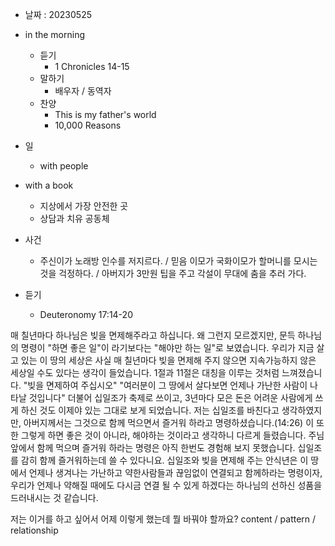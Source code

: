 - 날짜 : 20230525
- in the morning
	- 듣기
		- 1 Chronicles 14-15
	- 말하기
		-  배우자 / 동역자 
	- 찬양
		- This is my father's world
		- 10,000 Reasons
- 일
	- with people
		
- with a book
	- 지상에서 가장 안전한 곳
	- 상담과 치유 공동체
- 사건
	- 주신이가 노래방 인수를 저지르다. / 믿음 이모가 국화이모가 할머니를 모시는 것을 걱정하다. / 아버지가 3만원 팁을 주고 각설이 무대에 춤을 추러 가다.
- 듣기
	- Deuteronomy 17:14-20

매 칠년마다 하나님은 빚을 면제해주라고 하십니다. 왜 그런지 모르겠지만, 문득 하나님의 명령이 "하면 좋은 일"이 라기보다는 "해야만 하는 일"로 보였습니다. 우리가 지금 살고 있는 이 땅의 세상은 사실 매 칠년마다 빚을 면제해 주지 않으면 지속가능하지 않은 세상일 수도 있다는 생각이 들었습니다.
1절과 11절은 대칭을 이루는 것처럼 느껴졌습니다. 
"빚을 면제하여 주십시오"
"여러분이 그 땅에서 살다보면 언제나 가난한 사람이 나타날 것입니다"
더불어 십일조가 축제로 쓰이고, 3년마다 모은 돈은 어려운 사람에게 쓰게 하신 것도 이제야 있는 그대로 보게 되었습니다.
저는 십일조를 바친다고 생각하였지만, 아버지께서는 그것으로 함께 먹으면서 즐거워 하라고 명령하셨습니다.(14:26)
이 또한 그렇게 하면 좋은 것이 아니라, 해야하는 것이라고 생각하니 다르게 들렸습니다. 주님 앞에서 함께 먹으며 즐거워 하라는 명령은 아직 한번도 경험해 보지 못했습니다. 십일조를 감히 함께 즐거워하는데 쓸 수 있다니요.
십일조와 빚을 면제해 주는 안식년은 이 땅에서 언제나 생겨나는 가난하고 약한사람들과 끊임없이 연결되고 함께하라는 명령이자, 우리가 언제나 약해질 때에도 다시금 연결 될 수 있게 하겠다는 하나님의 선하신 성품을 드러내시는 것 같습니다.


저는 이거를 하고 싶어서 어제 이렇게 했는데 뭘 바꿔야 할까요?
content / pattern / relationship